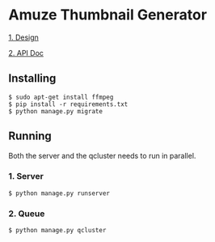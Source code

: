 # Amuze Thumbnail Generator

[1. Design](./Design.md)

[2. API Doc](./API.md)

## Installing
```
$ sudo apt-get install ffmpeg
$ pip install -r requirements.txt
$ python manage.py migrate
```

## Running
Both the server and the qcluster needs to run in parallel. 
### 1. Server
```
$ python manage.py runserver
```
### 2. Queue
```
$ python manage.py qcluster
```